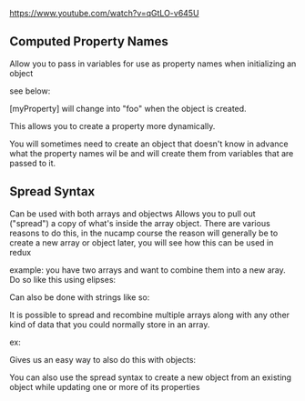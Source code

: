 https://www.youtube.com/watch?v=qGtLO-v645U

## Computed Property Names
Allow you to pass in variables for use as property names when initializing an object

see below:

<script>
const myProperty="foo";
cosnt myObject = {
    [myProperty]: "This is a test"
}
</script>

[myProperty] will change into "foo" when the object is created.

This allows you to create a property more dynamically.

You will sometimes need to create an object that doesn't know in advance what the property names wil be and will create them from variables that are passed to it. 

## Spread Syntax
Can be used with both arrays and objectws
Allows you to pull out ("spread") a copy of what's inside the array object.
There are various reasons to do this, in the nucamp course the reason will generally be to create a new array or object
later, you will see how this can be used in redux

example: you have two arrays and want to combine them into a new aray. Do so like this using elipses:

<script>
const landVehicles = ["sedan", "truck", "van"];
const waterVehicles = ["canoe", "sailboat", "submarine"];
const vehicles = [...landVehicles, ...waterVehicles];
</script>

Can also be done with strings like so:

<script>
const moreLandVehicles = [..landVehicles, "tank"];
</script>

It is possible to spread and recombine multiple arrays along with any other kind of data that you could normally store in an array.

ex:

<script>
const mixNMatch = [...landVehicles, "banana", 3, 3, { someObjPRoperty: "someObjPropValue"}, ...waterVehicles];
</script>

Gives us an easy way to also do this with objects:

<script>
const objOne = { color: "blue", height: 12 };
const objTwo = { material: "ceramic", width: 6 };
const objOneandTwoCombined = {...objOne, ...objTwo};

//If you try to combine two objects that have properties in common:
const objThree = { color: "red", width: 7 };
const objOneAndThreeCombined = {...objOne, ...objThree};
// will print:
// {color: "red", height: 12, width: 7}
// objThree overwrites the properties it shares with objOne

// if you switch the order of the objects, and write objOne last, then the shared properties will be that of objOne
</script>

You can also use the spread syntax to create a new object from an existing object while updating one or more of its properties

<script>
const objOneUpdatedHeight = {...objOne, height: 300 };
// here we spread out the properties from objOne, updated height, and put it together in a new object
</script>
